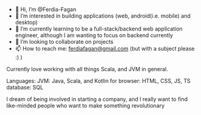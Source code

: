 - 👋 Hi, I’m @Ferdia-Fagan
- 👀 I’m interested in building applications (web, android(i.e. mobile) and desktop)
- 🌱 I’m currently learning to be a full-stack/backend web application engineer,
 although I am wanting to focus on backend currently
- 💞️ I’m looking to collaborate on projects
- 📫 How to reach me: ferdiafagan@gmail.com (but with a subject please :) )

Currently love working with all things Scala, and JVM in general.

Languages:
JVM: Java, Scala, and Kotlin
for browser: HTML, CSS, JS, TS
database: SQL

I dream of being involved in starting a company,
and I really want to find like-minded people 
who want to make something
revolutionary
